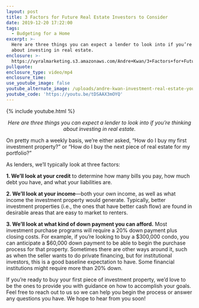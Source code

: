 ```yaml
---
layout: post
title: 3 Factors for Future Real Estate Investors to Consider
date: 2019-12-20 17:22:00
tags:
  - Budgeting for a Home
excerpt: >-
  Here are three things you can expect a lender to look into if you’re thinking
  about investing in real estate.
enclosure: >-
  https://vyralmarketing.s3.amazonaws.com/Andre+Kwan/3+Factors+for+Future+Real+Estate+Investors+to+Consider.mp4
pullquote:
enclosure_type: video/mp4
enclosure_time:
use_youtube_image: false
youtube_alternate_image: /uploads/andre-kwan-investment-real-estate-youtube2.jpg
youtube_code: 'https://youtu.be/tDSAAX3mOYQ'
---
```


{% include youtube.html %}

<p style="text-align: center;"><em>Here are three things you can expect a lender to look into if you’re thinking about investing in real estate.</em></p>

On pretty much a weekly basis, we’re either asked, “How do I buy my first investment property?” or “How do I buy the next piece of real estate for my portfolio?”

As lenders, we’ll typically look at three factors:&nbsp;

**1\. We’ll look at your credit** to determine how many bills you pay, how much debt you have, and what your liabilities are.

**2\. We’ll look at your income**—both your own income, as well as what income the investment property would generate. Typically, better investment properties (i.e., the ones that have better cash flow) are found in desirable areas that are easy to market to renters.

**3\. We’ll look at what kind of down payment you can afford.** Most investment purchase programs will require a 20% down payment plus closing costs. For example, if you’re looking to buy a $300,000 condo, you can anticipate a $60,000 down payment to be able to begin the purchase process for that property. Sometimes there are other ways around it, such as when the seller wants to do private financing, but for institutional investors, this is a good baseline expectation to have. Some financial institutions might require more than 20% down.

If you’re ready to buy your first piece of investment property, we’d love to be the ones to provide you with guidance on how to accomplish your goals. Feel free to reach out to us so we can help you begin the process or answer any questions you have. We hope to hear from you soon\!